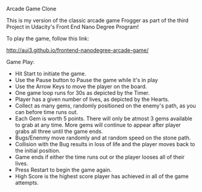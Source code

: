 Arcade Game Clone

This is my version of the classic arcade game Frogger as part of the third Project in Udacity's Front End Nano Degree Program!

To play the game, follow this link: 

http://aui3.github.io/frontend-nanodegree-arcade-game/

Game Play:

- Hit Start to initiate the game.
- Use the Pause button to Pause the game while it's in play
- Use the Arrow Keys to move the player on the board.
- One game loop runs for 30s as depicted by the Timer.
- Player has a given number of lives, as depicted by the Hearts.
- Collect as many gems, randomly positioned on the enemy's path, as you can before time runs out.
- Each Gem is worth 5 points. There will only be atmost 3 gems available to grab at any time. More gems will continue to appear after player grabs all three until the game ends.  
- Bugs/Enenmy move randomly and at random speed on the stone path.
- Collision with the Bug results in loss of life and the player moves back to the initial position.
- Game ends if either the time runs out or the player looses all of their lives.
- Press Restart to begin the game again.
- High Score is the highest score player has achieved in all of the game attempts. 
